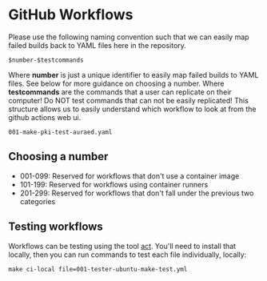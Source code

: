 # GitHub Workflows

Please use the following naming convention such that we can easily map failed
builds back to YAML files here in the repository.

```
$number-$testcommands
```

Where **number** is just a unique identifier to easily map failed builds to YAML
files. See below for more guidance on choosing a number. Where **testcommands**
are the commands that a user can replicate on their computer! Do NOT test
commands that can not be easily replicated! This structure allows us to easily
understand which workflow to look at from the github actions web ui.

```
001-make-pki-test-auraed.yaml
```

## Choosing a number

- 001-099: Reserved for workflows that don't use a container image
- 101-199: Reserved for workflows using container runners
- 201-299: Reserved for workflows that don't fall under the previous two
  categories

## Testing workflows

Workflows can be testing using the tool [act](https://github.com/nektos/act).
You'll need to install that locally, then you can run commands to test each file
individually, locally:

`make ci-local file=001-tester-ubuntu-make-test.yml`
